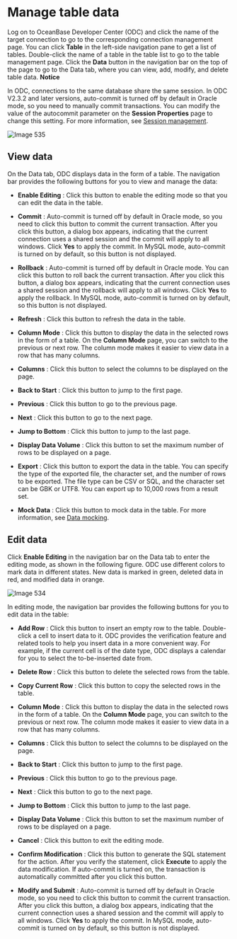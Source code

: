 Manage table data 
======================================

Log on to OceanBase Developer Center (ODC) and click the name of the target connection to go to the corresponding connection management page. You can click **Table** in the left-side navigation pane to get a list of tables. Double-click the name of a table in the table list to go to the table management page. Click the **Data** button in the navigation bar on the top of the page to go to the Data tab, where you can view, add, modify, and delete table data. 
**Notice**



In ODC, connections to the same database share the same session. In ODC V2.3.2 and later versions, auto-commit is turned off by default in Oracle mode, so you need to manually commit transactions. You can modify the value of the autocommit parameter on the **Session Properties** page to change this setting. For more information, see [Session management](../../../6.client-odc-user-guide/8.client-odc-session-management.md).

![Image 535](https://help-static-aliyun-doc.aliyuncs.com/assets/img/en-US/2889620261/p268002.png)

View data 
------------------------------

On the Data tab, ODC displays data in the form of a table. The navigation bar provides the following buttons for you to view and manage the data:

* **Enable Editing** : Click this button to enable the editing mode so that you can edit the data in the table.

  

* **Commit** : Auto-commit is turned off by default in Oracle mode, so you need to click this button to commit the current transaction. After you click this button, a dialog box appears, indicating that the current connection uses a shared session and the commit will apply to all windows. Click **Yes** to apply the commit. In MySQL mode, auto-commit is turned on by default, so this button is not displayed.

  

* **Rollback** : Auto-commit is turned off by default in Oracle mode. You can click this button to roll back the current transaction. After you click this button, a dialog box appears, indicating that the current connection uses a shared session and the rollback will apply to all windows. Click **Yes** to apply the rollback. In MySQL mode, auto-commit is turned on by default, so this button is not displayed.

  

* **Refresh** : Click this button to refresh the data in the table.

  

* **Column Mode** : Click this button to display the data in the selected rows in the form of a table. On the **Column Mode** page, you can switch to the previous or next row. The column mode makes it easier to view data in a row that has many columns.

  

* **Columns** : Click this button to select the columns to be displayed on the page.

  

* **Back to Start** : Click this button to jump to the first page.

  

* **Previous** : Click this button to go to the previous page.

  

* **Next** : Click this button to go to the next page.

  

* **Jump to Bottom** : Click this button to jump to the last page.

  

* **Display Data Volume** : Click this button to set the maximum number of rows to be displayed on a page.

  

* **Export** : Click this button to export the data in the table. You can specify the type of the exported file, the character set, and the number of rows to be exported. The file type can be CSV or SQL, and the character set can be GBK or UTF8. You can export up to 10,000 rows from a result set.

  

* **Mock Data** : Click this button to mock data in the table. For more information, see [Data mocking](../../../6.client-odc-user-guide/5.client-odc-use-tools/2.client-odc-data-mocking.md).

  




Edit data 
------------------------------

Click **Enable Editing** in the navigation bar on the Data tab to enter the editing mode, as shown in the following figure. ODC use different colors to mark data in different states. New data is marked in green, deleted data in red, and modified data in orange. 

![Image 534](https://help-static-aliyun-doc.aliyuncs.com/assets/img/en-US/2889620261/p268003.png)

In editing mode, the navigation bar provides the following buttons for you to edit data in the table:

* **Add Row** : Click this button to insert an empty row to the table. Double-click a cell to insert data to it. ODC provides the verification feature and related tools to help you insert data in a more convenient way. For example, if the current cell is of the date type, ODC displays a calendar for you to select the to-be-inserted date from.

  

* **Delete Row** : Click this button to delete the selected rows from the table.

  

* **Copy Current Row** : Click this button to copy the selected rows in the table.

  

* **Column Mode** : Click this button to display the data in the selected rows in the form of a table. On the **Column Mode** page, you can switch to the previous or next row. The column mode makes it easier to view data in a row that has many columns.

  

* **Columns** : Click this button to select the columns to be displayed on the page.

  

* **Back to Start** : Click this button to jump to the first page.

  

* **Previous** : Click this button to go to the previous page.

  

* **Next** : Click this button to go to the next page.

  

* **Jump to Bottom** : Click this button to jump to the last page.

  

* **Display Data Volume** : Click this button to set the maximum number of rows to be displayed on a page.

  

* **Cancel** : Click this button to exit the editing mode.

  

* **Confirm Modification** : Click this button to generate the SQL statement for the action. After you verify the statement, click **Execute** to apply the data modification. If auto-commit is turned on, the transaction is automatically committed after you click this button.

  

* **Modify and Submit** : Auto-commit is turned off by default in Oracle mode, so you need to click this button to commit the current transaction. After you click this button, a dialog box appears, indicating that the current connection uses a shared session and the commit will apply to all windows. Click **Yes** to apply the commit. In MySQL mode, auto-commit is turned on by default, so this button is not displayed.

  



